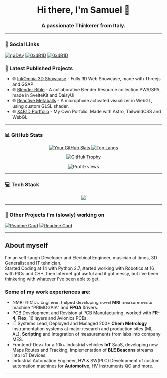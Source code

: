 <div align="center">
  <h1>Hi there, I'm Samuel 👋</h1>
  <h3>A passionate Thinkerer from Italy.</h3>
</div>

---

### 🔗 Social Links
[![η∅D∆γ](https://img.shields.io/badge/n∅Day-%23000000.svg?style=for-the-badge&logo=X&logoColor=white)](https://www.printables.com/@n0d4y_2473488)
[![0x4B1D](https://img.shields.io/badge/0x4B1D-000000?style=for-the-badge&logo=printables)](https://www.printables.com/@n0d4y_2473488)
[![0x4B1D](https://img.shields.io/badge/0d4y-000000?style=for-the-badge&logo=spotify)](https://www.printables.com/@n0d4y_2473488)


### 🚀 Latest Published Projects

<!-- LATEST-SITES-LIST:START -->
- 🌐 [InkOmnia 3D Showcase](https://inkomnia.x4b1d.ovh) - Fully 3D Web Showcase, made with Threejs and GSAP
- 🌐 [Blender Bible](https://blenderbible.pages.dev) - A collaborative Blender Resource collection PWA/SPA, made in SvelteKit and DaisyUI
- 🌐 [Reactive Metaballs](https://visual.x4b1d.ovh) - A microphone activated visualizer in WebGL, using custom GLSL shader.
- 🌐 [X4B1D Portfolio](https://your-project-url-3.com) - My Own Porfolio, Made with Astro, TailwindCSS and WebGL
<!-- LATEST-SITES-LIST:END -->

---

### 📊 GitHub Stats

<p align="center">
  <a href="https://github.com/anuraghazra/github-readme-stats">
    <img src="https://github-readme-stats.vercel.app/api?username=moddroid94&show_icons=true&theme=radical" alt="Your GitHub Stats" />
  </a>
  <a href="https://github.com/anuraghazra/github-readme-stats">
    <img src="https://github-readme-stats.vercel.app/api/top-langs/?username=moddroid94&layout=compact&theme=radical" alt="Top Langs" />
  </a>
</p>
<p align="center">
  <a href="https://github.com/ryo-ma/github-profile-trophy">
    <img src="https://github-profile-trophy.vercel.app/?username=moddroid94&theme=radical&column=5&rank=-?" alt="GitHub Trophy" />
  </a>
</p>
<p align="center"> 
  <img src="https://komarev.com/ghpvc/?username=moddroid94&label=Profile%20views&color=0e75b6&style=flat" alt="Profile views" /> 
</p>

---

### 💻 Tech Stack

<p align="center">
  <a href="https://skillicons.dev">
    <img src="https://skillicons.dev/icons?i=python,js,ts,bash,cpp,react,nextjs,astro,svelte,django,nodejs,vite,qt,tailwind,threejs,mysql,postgres,docker,gcp,cloudflare,linux,windows,github,vscode,blender,figma,firebase,obsidian,unreal,matlab" />
  </a>
</p>

---

### 💽 Other Projects I'm (slowly) working on

<!-- LATEST-SITES-LIST:START -->
[![Readme Card](https://github-readme-stats.vercel.app/api/pin/?username=moddroid94&repo=spotify-desk-thing)](https://github.com/moddoird94/spotify-desk-thing)
[![Readme Card](https://github-readme-stats.vercel.app/api/pin/?username=moddroid94&repo=openloop)](https://github.com/moddoird94/openloop)
<!-- LATEST-SITES-LIST:END -->

---
## About myself

I'm an self-taugh Developer and Electrical Engineer, musician at times, 3D Generalist and IT tehnician.<br>
Started Coding at 14 with Python 2.7, started working with Robotics at 16 with PICs and C++, then Internet got useful and it got messy, but i've been thinkering with whatever i've been able to get.


### **Some of my work experiences are:**
- NMR-FFC Jr. Engineer, helped developing novel **MRI** measurements machine "PRIMOGAIA" and **FPGA** Drivers.
- PCB Development and Revision at PCB Manufacturing, worked with **FR-4, Flex**, 16 layers and Avionics PCBs.
- IT Systems Lead, Deployed and Managed 200+ **Chem Metrology** instrumentation systems at major research and production sites (MI, AL), **Scripting** and Integration of measurements from labs into company MES.
- Frontend-Dev+ for a 10k+ Industrial vehicles **IoT** SaaS, developing new Maps Routes and Tracking, Implementation of **BLE Beacons** streams into IoT Devices.
- Industrial Automation Engineer, HW & SW(PLC) Development of custom automation machines for **Automotive**, HV Instruments QC and more.

---



